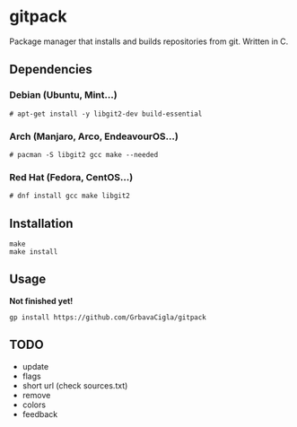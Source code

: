 # gitpack
Package manager that installs and builds repositories from git. Written in C.

## Dependencies
### Debian (Ubuntu, Mint...)
```
# apt-get install -y libgit2-dev build-essential
```
### Arch (Manjaro, Arco, EndeavourOS...)
```
# pacman -S libgit2 gcc make --needed
```
### Red Hat (Fedora, CentOS...)
```
# dnf install gcc make libgit2
```

## Installation
```
make
make install
```

## Usage
**Not finished yet!**
```
gp install https://github.com/GrbavaCigla/gitpack
```

## TODO
- update
- flags
- short url (check sources.txt)
- remove
- colors
- feedback
